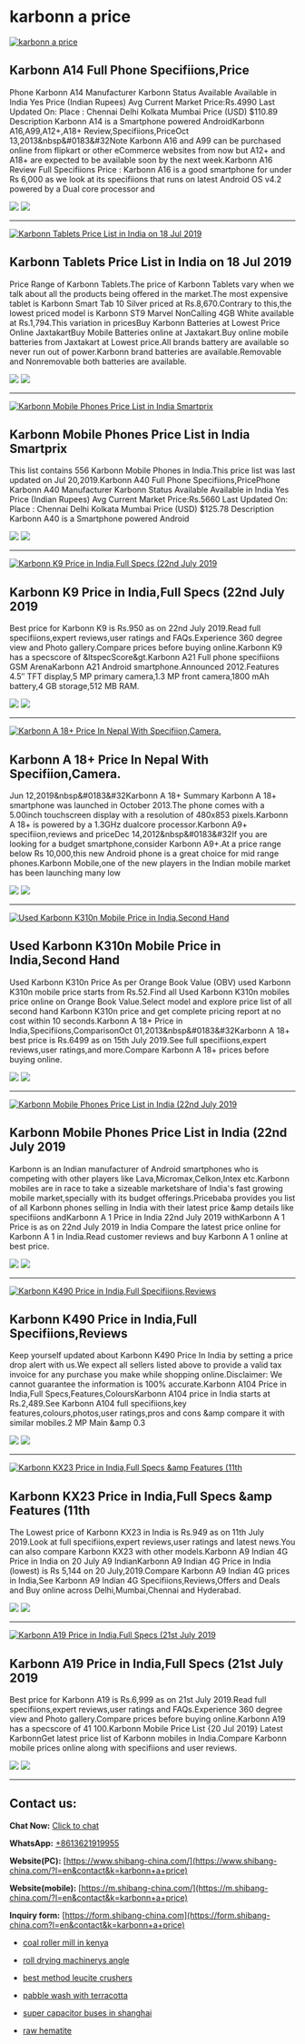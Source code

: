 # karbonn a price

<a href="https://swt.shibang-china.com/?l=en&img&k=karbonn+a+price" target="_blank">![karbonn a price](http://static.shibang-china.com/all-800x300/1482.jpg)</a>

## Karbonn A14 Full Phone Specifiions,Price
Phone Karbonn A14 Manufacturer Karbonn Status Available Available in India Yes Price (Indian Rupees) Avg Current Market Price:Rs.4990 Last Updated On: Place : Chennai Delhi Kolkata Mumbai Price (USD) $110.89 Description Karbonn A14 is a Smartphone powered AndroidKarbonn A16,A99,A12+,A18+ Review,Specifiions,PriceOct 13,2013&nbsp&#0183&#32Note Karbonn A16 and A99 can be purchased online from flipkart or other eCommerce websites from now but A12+ and A18+ are expected to be available soon by the next week.Karbonn A16 Review Full Specifiions Price : Karbonn A16 is a good smartphone for under Rs 6,000 as we look at its specifiions that runs on latest Android OS v4.2 powered by a Dual core processor and


<a href="https://whatsapp.shibangsoft.com/WhatsApp.php" target="_blank" title="WhatsApp">![](http://static.shibang-china.com/icon/whatsapp.png)</a> <a href="https://swt.shibang-china.com/?l=en&icon&k=karbonn+a+price" target="_blank">![](http://static.shibang-china.com/icon/chat-en.png)</a>

---

<a href="https://swt.shibang-china.com/?l=en&img&k=karbonn+a+price" target="_blank">![Karbonn Tablets Price List in India on 18 Jul 2019](http://static.shibang-china.com/all-800x300/1220.jpg)</a>

## Karbonn Tablets Price List in India on 18 Jul 2019
Price Range of Karbonn Tablets.The price of Karbonn Tablets vary when we talk about all the products being offered in the market.The most expensive tablet is Karbonn Smart Tab 10 Silver priced at Rs.8,670.Contrary to this,the lowest priced model is Karbonn ST9 Marvel NonCalling 4GB White available at Rs.1,794.This variation in pricesBuy Karbonn Batteries at Lowest Price Online JaxtakartBuy Mobile Batteries online at Jaxtakart.Buy online mobile batteries from Jaxtakart at Lowest price.All brands battery are available so never run out of power.Karbonn brand batteries are available.Removable and Nonremovable both batteries are available.


<a href="https://whatsapp.shibangsoft.com/WhatsApp.php" target="_blank" title="WhatsApp">![](http://static.shibang-china.com/icon/whatsapp.png)</a> <a href="https://swt.shibang-china.com/?l=en&icon&k=karbonn+a+price" target="_blank">![](http://static.shibang-china.com/icon/chat-en.png)</a>

---

<a href="https://swt.shibang-china.com/?l=en&img&k=karbonn+a+price" target="_blank">![Karbonn Mobile Phones Price List in India Smartprix](http://static.shibang-china.com/all-800x300/792.jpg)</a>

## Karbonn Mobile Phones Price List in India Smartprix
This list contains 556 Karbonn Mobile Phones in India.This price list was last updated on Jul 20,2019.Karbonn A40 Full Phone Specifiions,PricePhone Karbonn A40 Manufacturer Karbonn Status Available Available in India Yes Price (Indian Rupees) Avg Current Market Price:Rs.5660 Last Updated On: Place : Chennai Delhi Kolkata Mumbai Price (USD) $125.78 Description Karbonn A40 is a Smartphone powered Android


<a href="https://whatsapp.shibangsoft.com/WhatsApp.php" target="_blank" title="WhatsApp">![](http://static.shibang-china.com/icon/whatsapp.png)</a> <a href="https://swt.shibang-china.com/?l=en&icon&k=karbonn+a+price" target="_blank">![](http://static.shibang-china.com/icon/chat-en.png)</a>

---

<a href="https://swt.shibang-china.com/?l=en&img&k=karbonn+a+price" target="_blank">![Karbonn K9 Price in India,Full Specs (22nd July 2019](http://static.shibang-china.com/all-800x300/1275.jpg)</a>

## Karbonn K9 Price in India,Full Specs (22nd July 2019
Best price for Karbonn K9 is Rs.950 as on 22nd July 2019.Read full specifiions,expert reviews,user ratings and FAQs.Experience 360 degree view and Photo gallery.Compare prices before buying online.Karbonn K9 has a specscore of &ltspecScore&gt.Karbonn A21 Full phone specifiions GSM ArenaKarbonn A21 Android smartphone.Announced 2012.Features 4.5″ TFT display,5 MP primary camera,1.3 MP front camera,1800 mAh battery,4 GB storage,512 MB RAM.


<a href="https://whatsapp.shibangsoft.com/WhatsApp.php" target="_blank" title="WhatsApp">![](http://static.shibang-china.com/icon/whatsapp.png)</a> <a href="https://swt.shibang-china.com/?l=en&icon&k=karbonn+a+price" target="_blank">![](http://static.shibang-china.com/icon/chat-en.png)</a>

---

<a href="https://swt.shibang-china.com/?l=en&img&k=karbonn+a+price" target="_blank">![Karbonn A 18+ Price In Nepal With Specifiion,Camera.](http://static.shibang-china.com/all-800x300/1214.jpg)</a>

## Karbonn A 18+ Price In Nepal With Specifiion,Camera.
Jun 12,2019&nbsp&#0183&#32Karbonn A 18+ Summary Karbonn A 18+ smartphone was launched in October 2013.The phone comes with a 5.00inch touchscreen display with a resolution of 480x853 pixels.Karbonn A 18+ is powered by a 1.3GHz dualcore processor.Karbonn A9+ specifiion,reviews and priceDec 14,2012&nbsp&#0183&#32If you are looking for a budget smartphone,consider Karbonn A9+.At a price range below Rs 10,000,this new Android phone is a great choice for mid range phones.Karbonn Mobile,one of the new players in the Indian mobile market has been launching many low


<a href="https://whatsapp.shibangsoft.com/WhatsApp.php" target="_blank" title="WhatsApp">![](http://static.shibang-china.com/icon/whatsapp.png)</a> <a href="https://swt.shibang-china.com/?l=en&icon&k=karbonn+a+price" target="_blank">![](http://static.shibang-china.com/icon/chat-en.png)</a>

---

<a href="https://swt.shibang-china.com/?l=en&img&k=karbonn+a+price" target="_blank">![Used Karbonn K310n Mobile Price in India,Second Hand](http://static.shibang-china.com/all-800x300/1408.jpg)</a>

## Used Karbonn K310n Mobile Price in India,Second Hand
Used Karbonn K310n Price As per Orange Book Value (OBV) used Karbonn K310n mobile price starts from Rs.52.Find all Used Karbonn K310n mobiles price online on Orange Book Value.Select model and explore price list of all second hand Karbonn K310n price and get complete pricing report at no cost within 10 seconds.Karbonn A 18+ Price in India,Specifiions,ComparisonOct 01,2013&nbsp&#0183&#32Karbonn A 18+ best price is Rs.6499 as on 15th July 2019.See full specifiions,expert reviews,user ratings,and more.Compare Karbonn A 18+ prices before buying online.


<a href="https://whatsapp.shibangsoft.com/WhatsApp.php" target="_blank" title="WhatsApp">![](http://static.shibang-china.com/icon/whatsapp.png)</a> <a href="https://swt.shibang-china.com/?l=en&icon&k=karbonn+a+price" target="_blank">![](http://static.shibang-china.com/icon/chat-en.png)</a>

---

<a href="https://swt.shibang-china.com/?l=en&img&k=karbonn+a+price" target="_blank">![Karbonn Mobile Phones Price List in India (22nd July 2019](http://static.shibang-china.com/all-800x300/702.jpg)</a>

## Karbonn Mobile Phones Price List in India (22nd July 2019
Karbonn is an Indian manufacturer of Android smartphones who is competing with other players like Lava,Micromax,Celkon,Intex etc.Karbonn mobiles are in race to take a sizeable marketshare of India's fast growing mobile market,specially with its budget offerings.Pricebaba provides you list of all Karbonn phones selling in India with their latest price &amp details like specifiions andKarbonn A 1 Price in India 22nd July 2019 withKarbonn A 1 Price is as on 22nd July 2019 in India Compare the latest price online for Karbonn A 1 in India.Read customer reviews and buy Karbonn A 1 online at best price.


<a href="https://whatsapp.shibangsoft.com/WhatsApp.php" target="_blank" title="WhatsApp">![](http://static.shibang-china.com/icon/whatsapp.png)</a> <a href="https://swt.shibang-china.com/?l=en&icon&k=karbonn+a+price" target="_blank">![](http://static.shibang-china.com/icon/chat-en.png)</a>

---

<a href="https://swt.shibang-china.com/?l=en&img&k=karbonn+a+price" target="_blank">![Karbonn K490 Price in India,Full Specifiions,Reviews](http://static.shibang-china.com/all-800x300/1049.jpg)</a>

## Karbonn K490 Price in India,Full Specifiions,Reviews
Keep yourself updated about Karbonn K490 Price In India by setting a price drop alert with us.We expect all sellers listed above to provide a valid tax invoice for any purchase you make while shopping online.Disclaimer: We cannot guarantee the information is 100% accurate.Karbonn A104 Price in India,Full Specs,Features,ColoursKarbonn A104 price in India starts at Rs.2,489.See Karbonn A104 full specifiions,key features,colours,photos,user ratings,pros and cons &amp compare it with similar mobiles.2 MP Main &amp 0.3


<a href="https://whatsapp.shibangsoft.com/WhatsApp.php" target="_blank" title="WhatsApp">![](http://static.shibang-china.com/icon/whatsapp.png)</a> <a href="https://swt.shibang-china.com/?l=en&icon&k=karbonn+a+price" target="_blank">![](http://static.shibang-china.com/icon/chat-en.png)</a>

---

<a href="https://swt.shibang-china.com/?l=en&img&k=karbonn+a+price" target="_blank">![Karbonn KX23 Price in India,Full Specs &amp Features (11th](http://static.shibang-china.com/all-800x300/1405.jpg)</a>

## Karbonn KX23 Price in India,Full Specs &amp Features (11th
The Lowest price of Karbonn KX23 in India is Rs.949 as on 11th July 2019.Look at full specifiions,expert reviews,user ratings and latest news.You can also compare Karbonn KX23 with other models.Karbonn A9 Indian 4G Price in India on 20 July A9 IndianKarbonn A9 Indian 4G Price in India (lowest) is Rs 5,144 on 20 July,2019.Compare Karbonn A9 Indian 4G prices in India,See Karbonn A9 Indian 4G Specifiions,Reviews,Offers and Deals and Buy online across Delhi,Mumbai,Chennai and Hyderabad.


<a href="https://whatsapp.shibangsoft.com/WhatsApp.php" target="_blank" title="WhatsApp">![](http://static.shibang-china.com/icon/whatsapp.png)</a> <a href="https://swt.shibang-china.com/?l=en&icon&k=karbonn+a+price" target="_blank">![](http://static.shibang-china.com/icon/chat-en.png)</a>

---

<a href="https://swt.shibang-china.com/?l=en&img&k=karbonn+a+price" target="_blank">![Karbonn A19 Price in India,Full Specs (21st July 2019](http://static.shibang-china.com/all-800x300/1458.jpg)</a>

## Karbonn A19 Price in India,Full Specs (21st July 2019
Best price for Karbonn A19 is Rs.6,999 as on 21st July 2019.Read full specifiions,expert reviews,user ratings and FAQs.Experience 360 degree view and Photo gallery.Compare prices before buying online.Karbonn A19 has a specscore of 41 100.Karbonn Mobile Price List {20 Jul 2019} Latest KarbonnGet latest price list of Karbonn mobiles in India.Compare Karbonn mobile prices online along with specifiions and user reviews.


<a href="https://whatsapp.shibangsoft.com/WhatsApp.php" target="_blank" title="WhatsApp">![](http://static.shibang-china.com/icon/whatsapp.png)</a> <a href="https://swt.shibang-china.com/?l=en&icon&k=karbonn+a+price" target="_blank">![](http://static.shibang-china.com/icon/chat-en.png)</a>

---
## Contact us:

**Chat Now:** [Click to chat](https://swt.shibang-china.com?l=en&contact&k=karbonn+a+price)

**WhatsApp:**  [+8613621919955](https://whatsapp.shibangsoft.com/WhatsApp.php)

**Website(PC):** [https://www.shibang-china.com/](https://www.shibang-china.com/?l=en&contact&k=karbonn+a+price)

**Website(mobile):** [https://m.shibang-china.com/](https://m.shibang-china.com/?l=en&contact&k=karbonn+a+price)

**Inquiry form:** [https://form.shibang-china.com](https://form.shibang-china.com?l=en&contact&k=karbonn+a+price)

* [coal roller mill in kenya](../114/coal%20roller%20mill%20in%20kenya.md)

* [roll drying machinerys angle](../125/roll%20drying%20machinerys%20angle.md)

* [best method leucite crushers](../125/best%20method%20leucite%20crushers.md)

* [pabble wash with terracotta](../119/pabble%20wash%20with%20terracotta.md)

* [super capacitor buses in shanghai](../123/super%20capacitor%20buses%20in%20shanghai.md)

* [raw hematite](../120/raw%20hematite.md)